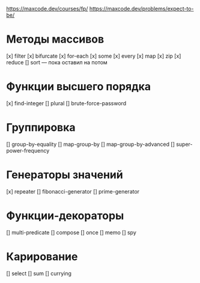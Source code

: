 https://maxcode.dev/courses/fp/
https://maxcode.dev/problems/expect-to-be/

# Методы массивов
 [x] filter
 [x] bifurcate
 [x] for-each
 [x] some
 [x] every
 [x] map
 [x] zip
 [x] reduce
 [] sort — пока оставил на потом

# Функции высшего порядка
 [x] find-integer
 [] plural
 [] brute-force-password

# Группировка
 [] group-by-equality
 [] map-group-by
 [] map-group-by-advanced
 [] super-power-frequency

# Генераторы значений
 [x] repeater
 [] fibonacci-generator
 [] prime-generator

# Функции-декораторы
 [] multi-predicate
 [] compose
 [] once
 [] memo
 [] spy

# Карирование
 [] select
 [] sum
 [] currying